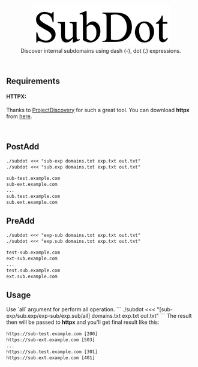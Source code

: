 <p align="center">
	<br>
	<img src="images/ico.png">
	<br>
	Discover internal subdomains using dash (-), dot (.) expressions.
</p>
<br>
<h2>Requirements</h2>
<p>
	<h4>HTTPX:</h4> Thanks to <a href="https://github.com/projectdiscovery">ProjectDiscovery</a> for such a great tool. You can download <b>httpx</b> from <a href="https://github.com/projectdiscovery/httpx">here</a>.
</p>
<br>
<h2>PostAdd</h2>
<p>
	
```
./subdot <<< "sub-exp domains.txt exp.txt out.txt"
./subdot <<< "sub.exp domains.txt exp.txt out.txt"
```
```
sub-test.example.com
sub-ext.example.com
...
sub.test.example.com
sub.ext.example.com	
```
</p>
<h2>PreAdd</h2>
<p>
	
```
./subdot <<< "exp-sub domains.txt exp.txt out.txt"
./subdot <<< "exp.sub domains.txt exp.txt out.txt"
```
```
test-sub.example.com
ext-sub.example.com
...
test.sub.example.com
ext.sub.example.com	
```
</p>
<h2>Usage</h2>
<p>
	Use `all` argument for perform all operation.
```
./subdot <<< "[sub-exp/sub.exp/exp-sub/exp.sub/all] domains.txt exp.txt out.txt"
```
	       The result then will be passed to <b>httpx</b> and you'll get final result like this:
	       
```
https://sub-test.example.com [200]
https://sub-ext.example.com [503]
...
https://sub.test.example.com [301]
https://sub.ext.example.com [401]	
```
</p>
